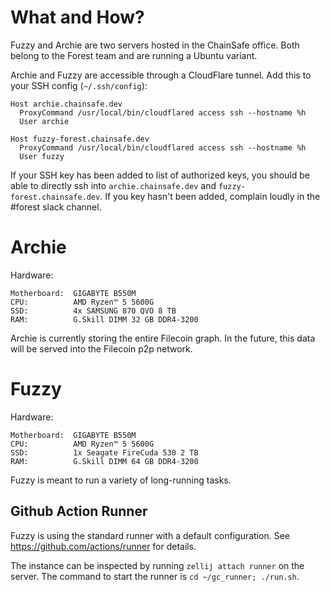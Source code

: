 # What and How?

Fuzzy and Archie are two servers hosted in the ChainSafe office. Both belong to
the Forest team and are running a Ubuntu variant.

Archie and Fuzzy are accessible through a CloudFlare tunnel. Add this to your
SSH config (`~/.ssh/config`):

```
Host archie.chainsafe.dev
  ProxyCommand /usr/local/bin/cloudflared access ssh --hostname %h
  User archie

Host fuzzy-forest.chainsafe.dev
  ProxyCommand /usr/local/bin/cloudflared access ssh --hostname %h
  User fuzzy
```

If your SSH key has been added to list of authorized keys, you should be able to
directly ssh into `archie.chainsafe.dev` and `fuzzy-forest.chainsafe.dev`. If
you key hasn't been added, complain loudly in the #forest slack channel.

# Archie

Hardware:

```
Motherboard:  GIGABYTE B550M
CPU:          AMD Ryzen™ 5 5600G
SSD:          4x SAMSUNG 870 QVO 8 TB
RAM:          G.Skill DIMM 32 GB DDR4-3200
```

Archie is currently storing the entire Filecoin graph. In the future, this data
will be served into the Filecoin p2p network.

# Fuzzy

Hardware:

```
Motherboard:  GIGABYTE B550M
CPU:          AMD Ryzen™ 5 5600G
SSD:          1x Seagate FireCuda 530 2 TB
RAM:          G.Skill DIMM 64 GB DDR4-3200
```

Fuzzy is meant to run a variety of long-running tasks.

## Github Action Runner

Fuzzy is using the standard runner with a default configuration. See
https://github.com/actions/runner for details.

The instance can be inspected by running `zellij attach runner` on the server.
The command to start the runner is `cd ~/gc_runner; ./run.sh`.
